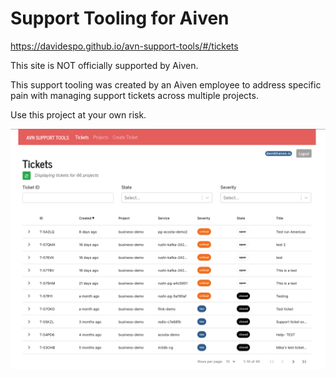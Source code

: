 # Support Tooling for Aiven

https://davidespo.github.io/avn-support-tools/#/tickets

This site is NOT officially supported by Aiven.

This support tooling was created by an Aiven employee to address specific pain with managing support tickets across multiple projects.

Use this project at your own risk.

![Demo Screen Shot](demo.png)
